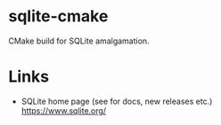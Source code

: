 # sqlite-cmake

CMake build for SQLite amalgamation.

# Links

* SQLite home page (see for docs, new releases etc.) https://www.sqlite.org/

